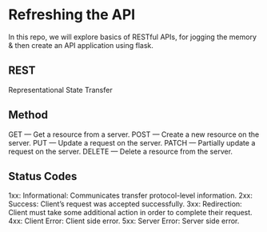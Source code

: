 # Refreshing the API 

In this repo, we will explore basics of RESTful APIs, for jogging the memory & then create an API application using flask.

## REST 
Representational State Transfer

## Method
GET — Get a resource from a server.
POST — Create a new resource on the server.
PUT — Update a request on the server.
PATCH — Partially update a request on the server.
DELETE — Delete a resource from the server.

## Status Codes
1xx: Informational: Communicates transfer protocol-level information.
2xx: Success: Client’s request was accepted successfully.
3xx: Redirection: Client must take some additional action in order to complete their request.
4xx: Client Error: Client side error.
5xx: Server Error: Server side error.

